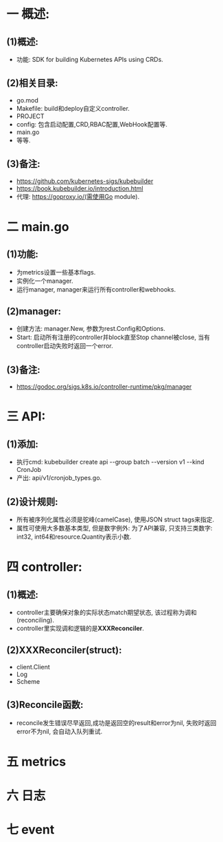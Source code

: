 # 一 概述:
## (1)概述:
- 功能: SDK for building Kubernetes APIs using CRDs.

## (2)相关目录:
- go.mod
- Makefile: build和deploy自定义controller.
- PROJECT
- config: 包含启动配置,CRD,RBAC配置,WebHook配置等.
- main.go
- 等等.

## (3)备注:
- https://github.com/kubernetes-sigs/kubebuilder
- https://book.kubebuilder.io/introduction.html
- 代理: https://goproxy.io/(需使用Go module).

# 二 main.go
## (1)功能:
- 为metrics设置一些基本flags.
- 实例化一个manager.
- 运行manager, manager来运行所有controller和webhooks.

## (2)manager:
- 创建方法: manager.New, 参数为rest.Config和Options.
- Start: 启动所有注册的controller并block直至Stop channel被close, 当有controller启动失败时返回一个error.

## (3)备注:
- https://godoc.org/sigs.k8s.io/controller-runtime/pkg/manager

# 三 API:
## (1)添加:
- 执行cmd: kubebuilder create api --group batch --version v1 --kind CronJob
- 产出: api/v1/cronjob_types.go.

## (2)设计规则:
- 所有被序列化属性必须是驼峰(camelCase), 使用JSON struct tags来指定.
- 属性可使用大多数基本类型, 但是数字例外: 为了API兼容, 只支持三类数字: int32, int64和resource.Quantity表示小数.

# 四 controller:
## (1)概述:
- controller主要确保对象的实际状态match期望状态, 该过程称为调和(reconciling).
- controller里实现调和逻辑的是**XXXReconciler**.

## (2)XXXReconciler(struct):
- client.Client
- Log
- Scheme

## (3)Reconcile函数:
- reconcile发生错误尽早返回,成功是返回空的result和error为nil, 失败时返回error不为nil, 会自动入队列重试.

# 五 metrics

# 六 日志

# 七 event
